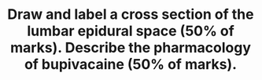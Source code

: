 ---
title: "Draw and label a cross section of the lumbar epidural space (50% of marks). Describe the pharmacology of bupivacaine (50% of marks)."
entityType: SAQ
exam: PEX
college: CICM
year: 2015
sitting: B
question: 07
passRate: 35
EC_expectedDomains:
- "It was expected answers would include a diagram of a cross section and label the lumbar epidural space and the key landmarks namely dura, subarachnoid space, epidural space."
- "Pharmacology of bupivacaine needed to cover both pharmacokinetics and pharmacodynamics."
EC_extraCredit:
- "Most candidates were able to give a schematic representation even if not being able to draw."
EC_errorsCommon:
- "Some candidates confused the subdural space with the epidural space."
- "Several candidates addressed only one of these components and so missed the opportunity to score marks."
---